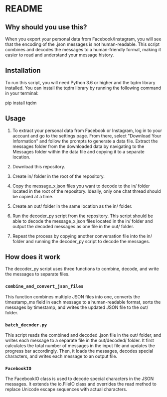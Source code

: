 # README

## Why should you use this?

When you export your personal data from Facebook/Instagram, you will see that the encoding of the .json messages is not human-readable. This script combines and decodes the messages to a human-friendly format, making it easier to read and understand your message history.

## Installation

To run this script, you will need Python 3.6 or higher and the tqdm library installed. You can install the tqdm library by running the following command in your terminal:

pip install tqdm

## Usage

1. To extract your personal data from Facebook or Instagram, log in to your account and go to the settings page. From there, select "Download Your Information" and follow the prompts to generate a data file. Extract the messages folder from the downloaded data by navigating to the Messages folder within the data file and copying it to a separate location.

2. Download this repository.

3. Create in/ folder in the root of the repository.

4. Copy the message_x.json files you want to decode to the in/ folder located in the root of the repository. Ideally, only one chat thread should be copied at a time.

5. Create an out/ folder in the same location as the in/ folder.

6. Run the decoder_py script from the repository. This script should be able to decode the message_x.json files located in the in/ folder and output the decoded messages as one file in the out/ folder.

7. Repeat the process by copying another conversation file into the in/ folder and running the decoder_py script to decode the messages.

## How does it work

The decoder_py script uses three functions to combine, decode, and write the messages to separate files.

### `combine_and_convert_json_files`

This function combines multiple JSON files into one, converts the timestamp_ms field in each message to a human-readable format, sorts the messages by timestamp, and writes the updated JSON file to the out/ folder.

### `batch_decoder.py`

This script reads the combined and decoded .json file in the out/ folder, and writes each message to a separate file in the out/decoded/ folder. It first calculates the total number of messages in the input file and updates the progress bar accordingly. Then, it loads the messages, decodes special characters, and writes each message to an output file.

### `FacebookIO`

The FacebookIO class is used to decode special characters in the JSON messages. It extends the io.FileIO class and overrides the read method to replace Unicode escape sequences with actual characters.
